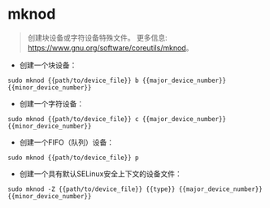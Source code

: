 # mknod

> 创建块设备或字符设备特殊文件。
> 更多信息: <https://www.gnu.org/software/coreutils/mknod>。

- 创建一个块设备：

`sudo mknod {{path/to/device_file}} b {{major_device_number}} {{minor_device_number}}`

- 创建一个字符设备：

`sudo mknod {{path/to/device_file}} c {{major_device_number}} {{minor_device_number}}`

- 创建一个FIFO（队列）设备：

`sudo mknod {{path/to/device_file}} p`

- 创建一个具有默认SELinux安全上下文的设备文件：

`sudo mknod -Z {{path/to/device_file}} {{type}} {{major_device_number}} {{minor_device_number}}`